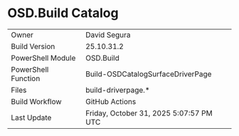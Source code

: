 ﻿# OSD.Build Catalog

| | |
|-|-|
| Owner | David Segura |
| Build Version | 25.10.31.2 |
| PowerShell Module | OSD.Build |
| PowerShell Function | Build-OSDCatalogSurfaceDriverPage |
| Files | build-driverpage.* |
| Build Workflow | GitHub Actions |
| Last Update | Friday, October 31, 2025 5:07:57 PM UTC |
